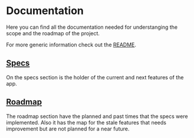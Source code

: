 # Documentation

Here you can find all the documentation needed for understanging the scope and the roadmap of the project.

For more generic information check out the [README](../README.md).

## [Specs](./specs)

On the specs section is the holder of the current and next features of the app.

## [Roadmap](./roadmap)

The roadmap section have the planned and past times that the specs were implemented. Also it has the map for the stale features that needs improvement but are not planned for a near future.
